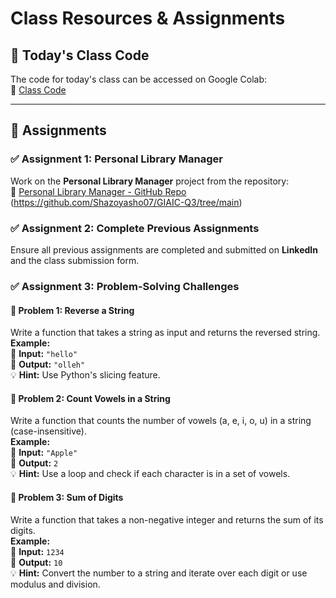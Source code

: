 # Class Resources & Assignments  

## 📌 Today's Class Code  
The code for today's class can be accessed on Google Colab:  
🔗 [Class Code](https://colab.research.google.com/drive/1a3tDfEgYqeKdclMrfGZaAhPb-j3rsHJ-?usp=sharing)  

---

## 🎯 Assignments  

### ✅ Assignment 1: Personal Library Manager  
Work on the **Personal Library Manager** project from the repository:  
🔗 [Personal Library Manager - GitHub Repo](https://github.com/panaversity/learn-modern-ai-python/blob/main/CLASS_PROJECTS/03_personal_library_manager/personal_library_manager.md)
(https://github.com/Shazoyasho07/GIAIC-Q3/tree/main)

### ✅ Assignment 2: Complete Previous Assignments  
Ensure all previous assignments are completed and submitted on **LinkedIn** and the class submission form.  

### ✅ Assignment 3: Problem-Solving Challenges  

#### 🔹 Problem 1: Reverse a String  
Write a function that takes a string as input and returns the reversed string.  
**Example:**  
🔹 **Input:** `"hello"`  
🔹 **Output:** `"olleh"`  
💡 **Hint:** Use Python's slicing feature.  

#### 🔹 Problem 2: Count Vowels in a String  
Write a function that counts the number of vowels (a, e, i, o, u) in a string (case-insensitive).  
**Example:**  
🔹 **Input:** `"Apple"`  
🔹 **Output:** `2`  
💡 **Hint:** Use a loop and check if each character is in a set of vowels.  

#### 🔹 Problem 3: Sum of Digits  
Write a function that takes a non-negative integer and returns the sum of its digits.  
**Example:**  
🔹 **Input:** `1234`  
🔹 **Output:** `10`  
💡 **Hint:** Convert the number to a string and iterate over each digit or use modulus and division.   
